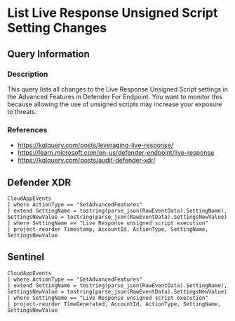 # List Live Response Unsigned Script Setting Changes

## Query Information

### Description
This query lists all changes to the Live Response Unsigned Script settings in the Advanced Features in Defender For Endpoint. You want to monitor this because allowing the use of unsigned scripts may increase your exposure to threats.

### References
- https://kqlquery.com/posts/leveraging-live-response/
- https://learn.microsoft.com/en-us/defender-endpoint/live-response
- https://kqlquery.com/posts/audit-defender-xdr/


## Defender XDR
```KQL
CloudAppEvents
| where ActionType == "SetAdvancedFeatures"
| extend SettingName = tostring(parse_json(RawEventData).SettingName), SettingsNewValue = tostring(parse_json(RawEventData).SettingsNewValue)
| where SettingName == "Live Response unsigned script execution"
| project-reorder Timestamp, AccountId, ActionType, SettingName, SettingsNewValue
```

## Sentinel
```KQL
CloudAppEvents
| where ActionType == "SetAdvancedFeatures"
| extend SettingName = tostring(parse_json(RawEventData).SettingName), SettingsNewValue = tostring(parse_json(RawEventData).SettingsNewValue)
| where SettingName == "Live Response unsigned script execution"
| project-reorder TimeGenerated, AccountId, ActionType, SettingName, SettingsNewValue
```
